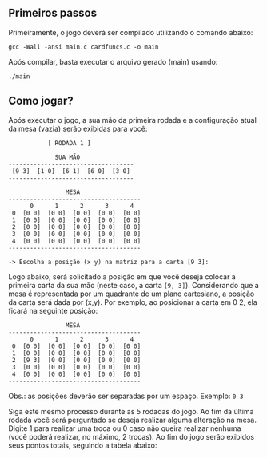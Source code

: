 ## Primeiros passos
Primeiramente, o jogo deverá ser compilado utilizando o comando abaixo:
```
gcc -Wall -ansi main.c cardfuncs.c -o main
```
Após compilar, basta executar o arquivo gerado (main) usando:
```
./main
```
## Como jogar?
Após executar o jogo, a sua mão da primeira rodada e a configuração atual da mesa (vazia) serão exibidas para você:

```
           [ RODADA 1 ]        

             SUA MÃO               
-----------------------------------
 [9 3]  [1 0]  [6 1]  [6 0]  [3 0] 
-----------------------------------

                MESA                
-------------------------------------
      0      1      2      3      4
 0  [0 0]  [0 0]  [0 0]  [0 0]  [0 0] 
 1  [0 0]  [0 0]  [0 0]  [0 0]  [0 0] 
 2  [0 0]  [0 0]  [0 0]  [0 0]  [0 0] 
 3  [0 0]  [0 0]  [0 0]  [0 0]  [0 0] 
 4  [0 0]  [0 0]  [0 0]  [0 0]  [0 0] 
-------------------------------------

-> Escolha a posição (x y) na matriz para a carta [9 3]:
```

Logo abaixo, será solicitado a posição em que você deseja colocar a primeira carta da sua mão (neste caso, a carta `[9, 3]`). Considerando que a mesa é representada por um quadrante de um plano cartesiano, a posição da carta será dada por (x,y). Por exemplo, ao posicionar a carta em 0 2, ela ficará na seguinte posição:

```
                MESA                
-------------------------------------
      0      1      2      3      4
 0  [0 0]  [0 0]  [0 0]  [0 0]  [0 0] 
 1  [0 0]  [0 0]  [0 0]  [0 0]  [0 0] 
 2  [9 3]  [0 0]  [0 0]  [0 0]  [0 0] 
 3  [0 0]  [0 0]  [0 0]  [0 0]  [0 0] 
 4  [0 0]  [0 0]  [0 0]  [0 0]  [0 0] 
-------------------------------------
```

Obs.: as posições deverão ser separadas por um espaço. Exemplo: `0 3`

Siga este mesmo processo durante as 5 rodadas do jogo. Ao fim da última rodada você será perguntado se deseja realizar alguma alteração na mesa. Digite 1 para realizar uma troca ou 0 caso não queira realizar nenhuma (você poderá realizar, no máximo, 2 trocas).
Ao fim do jogo serão exibidos seus pontos totais, seguindo a tabela abaixo:
